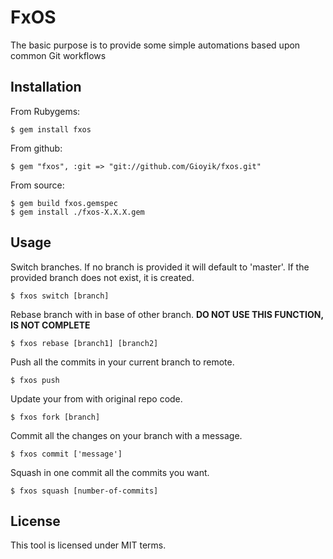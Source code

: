 # FxOS
The basic purpose is to provide some simple automations based upon common Git workflows

## Installation
From Rubygems:
```
$ gem install fxos
```

From github:
```
$ gem "fxos", :git => "git://github.com/Gioyik/fxos.git"
```

From source:
```
$ gem build fxos.gemspec
$ gem install ./fxos-X.X.X.gem
```

## Usage

Switch branches. If no branch is provided it will default to 'master'.  If the provided branch does not exist, it is created.
```
$ fxos switch [branch]
```

Rebase branch with in base of other branch. **DO NOT USE THIS FUNCTION, IS NOT COMPLETE**
```
$ fxos rebase [branch1] [branch2]
```

Push all the commits in your current branch to remote.
```
$ fxos push
```

Update your from with original repo code.
```
$ fxos fork [branch] 
```

Commit all the changes on your branch with a message.
```
$ fxos commit ['message']
```

Squash in one commit all the commits you want.
```
$ fxos squash [number-of-commits]
```

## License
This tool is licensed under MIT terms.